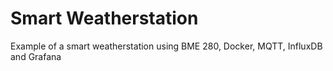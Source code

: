 # Smart Weatherstation
 Example of a smart weatherstation using BME 280, Docker, MQTT, InfluxDB and Grafana
